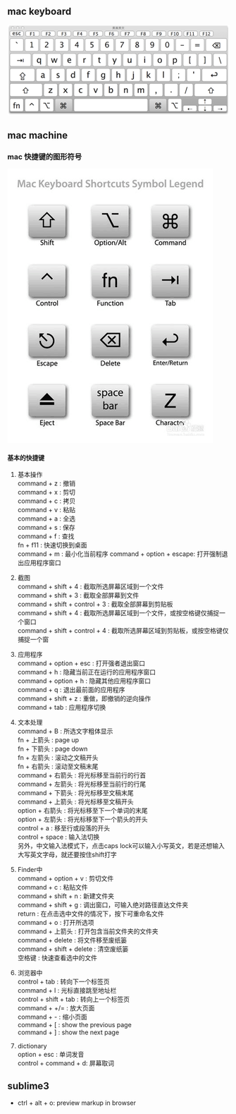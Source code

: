 ## mac keyboard
![Alt text](pics/mac_keyboard.png)

## mac machine
### mac 快捷键的图形符号
![Alt text](pics/symbol.png)

#### 基本的快捷键
1. 基本操作  
  command + z : 撤销  
  command + x : 剪切  
  command + c : 拷贝  
  command + v : 粘贴  
  command + a : 全选  
  command + s : 保存  
  command + f : 查找  
  fn + f11 : 快速切换到桌面  
  command + m : 最小化当前程序
  command + option + escape: 打开强制退出应用程序窗口

2. 截图  
  command + shift + 4 : 截取所选屏幕区域到一个文件  
  command + shift + 3 : 截取全部屏幕到文件  
  command + shift + control + 3 : 截取全部屏幕到剪贴板  
  command + shift + 4 : 截取所选屏幕区域到一个文件，或按空格键仅捕捉一个窗口  
  command + shift + control + 4 : 截取所选屏幕区域到剪贴板，或按空格键仅捕捉一个窗  

3. 应用程序  
  command + option + esc : 打开强者退出窗口  
  command + h : 隐藏当前正在运行的应用程序窗口  
  command + option + h : 隐藏其他应用程序窗口  
  command + q : 退出最前面的应用程序  
  command + shift + z : 重做，即撤销的逆向操作  
  command + tab : 应用程序切换  

4. 文本处理    
  command + B : 所选文字粗体显示  
  fn + 上箭头 : page up  
  fn + 下箭头 : page down  
  fn + 左箭头 : 滚动之文稿开头  
  fn + 右箭头 : 滚动至文稿末尾  
  command + 右箭头 : 将光标移至当前行的行首  
  command + 左箭头 : 将光标移至当前行的行尾  
  command + 下箭头 : 将光标移至文稿末尾  
  command + 上箭头 : 将光标移至文稿开头  
  option + 右箭头 : 将光标移至下一个单词的末尾  
  option + 左箭头 : 将光标移至下一个箭头的开头  
  control + a : 移至行或段落的开头  
  control + space : 输入法切换  
    另外，中文输入法模式下，点击caps lock可以输入小写英文，若是还想输入大写英文字母，就还要按住shift打字

5. Finder中  
  command + option + v : 剪切文件  
  command + c : 粘贴文件  
  command + shift + n : 新建文件夹  
  command + shift + g : 调出窗口，可输入绝对路径直达文件夹  
  return : 在点击选中文件的情况下，按下可重命名文件  
  command + o : 打开所选项  
  command + 上箭头 : 打开包含当前文件夹的文件夹  
  command + delete : 将文件移至废纸篓  
  command + shift + delete : 清空废纸篓  
  空格键 : 快速查看选中的文件  

6. 浏览器中  
  control + tab : 转向下一个标签页  
  command + l : 光标直接跳至地址栏  
  control + shift + tab : 转向上一个标签页  
  command + +/= : 放大页面  
  command + - : 缩小页面  
  command + [ : show the previous page  
  command + ] : show the next page  

7. dictionary  
  option + esc : 单词发音  
  control + command + d: 屏幕取词 

## sublime3
- ctrl + alt + o: preview markup in browser

